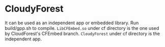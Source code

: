# CloudyForest

It can be used as an independent app or embedded library. Run build/gpp.sh to compile. `LibCFEmbed.so` under cf directory is the one used by CloudForest's CFEmbed branch. `CloudyForest` under cf directory is the independent app.
